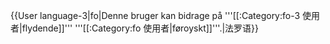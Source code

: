 {{User language-3|fo|Denne bruger kan bidrage på '''[[:Category:fo-3 使用者|flydende]]''' '''[[:Category:fo 使用者|føroyskt]]'''.|法罗语}} <noinclude></noinclude>